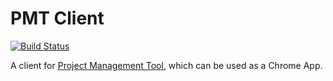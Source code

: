 PMT Client
==========

[![Build Status](https://travis-ci.org/adrianolek/PMT-Client.svg?branch=master)](https://travis-ci.org/adrianolek/PMT-Client)

A client for [Project Management Tool](https://github.com/adrianolek/PMT), which can be used as a Chrome App.
